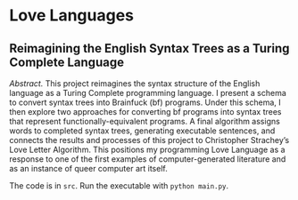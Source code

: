 # Love Languages
## Reimagining the English Syntax Trees as a Turing Complete Language

*Abstract.* This project reimagines the syntax structure of the English language as a Turing Complete
programming language. I present a schema to convert syntax trees into Brainfuck (bf) programs. Under
this schema, I then explore two approaches for converting bf programs into syntax trees that represent
functionally-equivalent programs. A final algorithm assigns words to completed syntax trees, generating executable sentences, and connects the results and processes of this project to Christopher Strachey’s Love Letter Algorithm. This positions my programming Love Language as a response to one of the first examples of computer-generated literature and as an instance of queer computer art itself.

The code is in `src`. Run the executable with `python main.py`.
